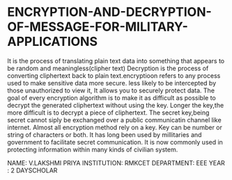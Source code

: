 # ENCRYPTION-AND-DECRYPTION-OF-MESSAGE-FOR-MILITARY-APPLICATIONS
It is the process of translating plain text data into something that appears to be random and meaningless(clipher text)
Decryption is the process of converting cliphertext back to plain text.encryptioon refers to any process used to make sensitive data more secure.
less likely to be intercepted by those unauthorized to view it,
It allows you to securely protect data.
The goal of every encryption algorithm is to make it as difficult as possible to decrypt the generated cliphertext without using the key.
Longer the key,the more difficult is to decrypt a piece of cliphertext.
The secret key,being secret cannot siply be exchanged over a public communicatin channel like internet.
Almost all encryption method rely on a key.
Key can be number or string of characters or both.
It has long been used by millitaries and government to facilitate secret communication.
It is now commonly used in protecting information within many kinds of civilian system.

NAME:        V.LAKSHMI PRIYA
INSTITUTION: RMKCET
DEPARTMENT:  EEE
YEAR :       2
DAYSCHOLAR
